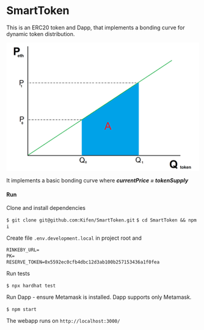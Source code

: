 # SmartToken

This is an ERC20 token and Dapp, that implements a bonding curve for dynamic token distribution.

![bd](https://github.com/Kifen/SmartToken/blob/master/public/bonding_curve.png)

It implements a basic bonding curve where **_currentPrice = tokenSupply_**


#### Run

Clone and install dependencies

`$ git clone git@github.com:Kifen/SmartToken.git`
`$ cd SmartToken && npm i`

Create file `.env.development.local` in project root and 

```
RINKEBY_URL=
PK=
RESERVE_TOKEN=0x5592ec0cfb4dbc12d3ab100b257153436a1f0fea
```

Run tests

`$ npx hardhat test`

Run Dapp - ensure Metamask is installed. Dapp supports only Metamask.

`$ npm start`

The webapp runs on `http://localhost:3000/`
